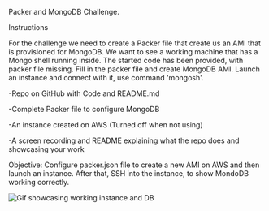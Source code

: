 Packer and MongoDB Challenge.

Instructions

For the challenge we need to create a Packer file that create us an AMI that is provisioned for MongoDB. We want to see a working machine that has a Mongo shell running inside.
The started code has been provided, with packer file missing. Fill in the packer file and create MongoDB AMI. Launch an instance and connect with it, use command 'mongosh'. 


-Repo on GitHub with Code and README.md

-Complete Packer file to configure MongoDB

-An instance created on AWS (Turned off when not using)

-A screen recording and README explaining what the repo does and showcasing your work


Objective: Configure packer.json file to create a new AMI on AWS and then launch an instance. After that, SSH into the instance, to show MondoDB working correctly.

![Gif showcasing working instance and DB](https://github.com/waltervoynarovsky/packer-mongodb-challenge/blob/main/Screen%20recording.gif)
